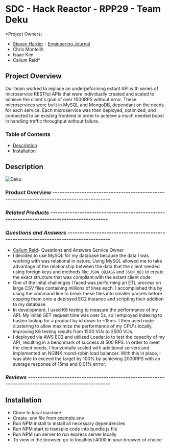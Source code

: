 # SDC - Hack Reactor - RPP29 - Team Deku

*Project Owners:
- [Steven Harder](https://github.com/stevenharderjr) - [Engineering Journal](https://github.com/stevenharderjr/SDC-Engineering-Journal)
- Chris Monteilh
- Isaac Kim
- Callum Reid*


## Project Overview
Our team worked to replace an underpeforming extant API with series of microservice RESTful APIs that were individually created and scaled to achieve the client's goal of over 1000RPS without error. These microservices were built in MySQL and MongoDB, dependant on the needs for each service. Each microservice was then deployed, optimized, and connected to an existing frontend in order to achieve a much needed boost in handling traffic throughput without failure.

### Table of Contents
- [Description](#description)
- [Installation](#installation)

## Description

![Deku](https://i.ibb.co/sHKMprS/deku.jpg )



### Product Overview -----------------------------------------------------------------------------------------



### *Related Products* -----------------------------------------------------------------------------------------

### *Questions and Answers* -----------------------------------------------------------------------------------
- [Callum Reid](https://github.com/callumreid)- Questions and Answers Service Owner
- I decided to use MySQL for my database because the data I was working with was relational in nature. Using MySQL allowed me to take advantage of the relationship between the data that the client needed using foreign keys and methods like `JSON_OBJAGG` and `JSON_OBJ` to create the exact structure that was compliant with the extant client code
- One of the inital challenges I faced was performing an ETL process on large CSV files containing millions of lines each. I accomplished this by using the command line to break these files into smaller parcels before copying them onto a deployed EC2 instance and scripting their addition to my database.
- In development, I used K6 testing to measure the performance of my API. My initial GET request time was over 5s, so I employed indexing to hasten lookup for a product by id down to ~15ms. I then used node clustering to allow maximize the performance of my CPU's locally, improving K6 testing results from 1500 VUs to 2500 VUs.
- I deployed via AWS EC2 and utilized Loader.io to test the capacity of my API, resulting in a benchmark of success at 500 RPS. In order to meet the client needs, I horizontally scaled with additional servers and implemented an NGINX round-robin load balancer. With this in place, I was able to exceed the target by 100% by achieving 2000RPS with an average response of 15ms and 0.01% errror.


### *Reviews* ---------------------------------------------------------------------------------------------------



## Installation
- Clone to local machine
- Create .env file from example.env
- Run NPM install to install all necessary dependencies
- Run NPM start to transpile code into bundle.js file
- Run NPM run server to run express server locally
- To view in the browser, go to localhost:4000 in your broswer of choice




